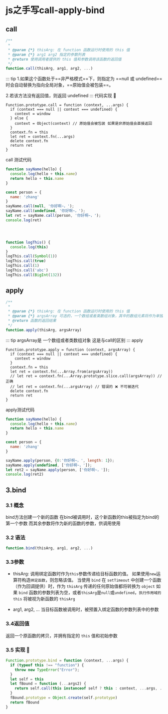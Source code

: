 # js之手写call-apply-bind
## call

```js
/**
 * 
 * @param {*} thisArg: 在 function 函数运行时使用的 this 值
 * @param {*} arg1 arg2 指定的参数列表
 * @return 使用调用者提供的 this 值和参数调用该函数的返回值
 */
function.call(thisArg, arg1, arg2, ...)
```
::: tip 
1.如果这个函数处于==非严格模式==下，则指定为 ==null 或 undefined== 时会自动替换为指向全局对象，==原始值会被包装==。

2.若该方法没有返回值，则返回 undefined
:::
代码实现 :tada:
```js{5}
Function.prototype.call = function (context, ...args) {
  if (context === null || context === undefined) {
    context = window
  } else {
    context = Object(context) // 原始值会被包装 如果是非原始值会直接返回
  }
  context.fn = this
  let ret = context.fn(...args)
  delete context.fn
  return ret
}
```
call 测试代码
```js
function sayName(hello) {
  console.log(hello + this.name)
  return hello + this.name
}

const person = {
  name: 'zhang'
}
sayName.call(null, '你好啊~，');
sayName.call(undefined, '你好啊~，');
let ret = sayName.call(person, '你好啊~，');
console.log(ret)




function logThis() {
  console.log(this)
}
logThis.call(Symbol(1))
logThis.call(true)
logThis.call(1)
logThis.call('abc')
logThis.call(BigInt(132))
```

## apply
```js
/**
 * 
 * @param {*} thisArg: 在 function 函数运行时使用的 this 值
 * @param {*} argsArray 可选的，一个数组或者类数组对象，其中的数组元素将作为单独的参数传给 func 函数 如果该参数的值为 null 或  undefined，则表示不需要传入任何参数
 * @return 函数的返回结果
 */
function.apply(thisArg, argsArray)
```
::: tip 
argsArray是 一个数组或者类数组对象 这是与call的区别
:::
apply
```js{6}
Function.prototype.apply = function (context, argsArray) {
  if (context === null || context === undefined) {
    context = window
  }
  context.fn = this
  let ret = context.fn(...Array.from(argsArray))
  // let ret = context.fn(...Array.prototype.slice.call(argsArray)) // 正确
  // let ret = context.fn(...argsArray) // 错误的 ❌ 不可被迭代
  delete context.fn
  return ret
}
```
apply测试代码
```js
function sayName(hello) {
  console.log(hello + this.name)
  return hello + this.name
}

const person = {
  name: 'zhang'
}

sayName.apply(person, {0:'你好啊~，', length: 1});
sayName.apply(undefined, ['你好啊~，']);
let ret2 = sayName.apply(person, ['你好啊~，']);
console.log(ret2)
```

## 3.bind
### 3.1 概念
bind方法创建一个新的函数
在bind被调用时，这个新函数的this被指定为bind的第一个参数
而其余参数将作为新的函数的参数，供调用使用

### 3.2 语法
```js
function.bind(thisArg, arg1, arg2, ...)
```
### 3.3参数
- thisArg: 
调用绑定函数时作为`this`参数传递给目标函数的值。
如果使用`new`运算符构造`绑定函数`，则忽略该值。
当使用 `bind` 在 `setTimeout` 中创建一个函数（作为回调提供）时，作为 `thisArg` 传递的任何原始值都将转换为 `object`
如果 `bind` 函数的参数列表为空，或者`thisArg`是`null`或`undefined`，`执行作用域的 this` 将被视为新函数的 `thisArg`

- arg1, arg2, ...
当目标函数被调用时，被预置入绑定函数的参数列表中的参数

### 3.4返回值
返回一个原函数的拷贝，并拥有指定的 `this` 值和初始参数

### 3.5 实现 :tada:
```js
Function.prototype.bind = function (context, ...args) {
  if (typeof this !== "function") {
    throw new TypeError("Error");
  }
  let self = this
  let fBound = function (...args2) {
    return self.call(this instanceof self ? this : context, ...args, ...args2)
  }
  fBound.prototype = Object.create(self.prototype)
  return fBound
}
```

